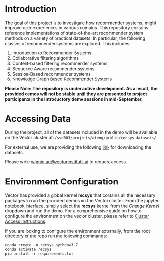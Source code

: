 # Introduction 
The goal of this project is to investigate how recommender systems, might improve user experiences in various domains. This repository contains reference implementations of state-of-the-art recommender system methods on a variety of practical datasets. In particular, the following classes of recommender systems are explored. This includes: 
1. Introduction to Recommender Systems 
2. Collaborative filtering algorithms
3. Content-based filtering recommender systems
4. Sequence Aware recommender systems
5. Session-Based recommender systems 
6. Knowledge Graph Based Recommender Systems

**Please Note: The repository is under active development. As a result, the provided demos will not be stable until they are presented to project participants in the introductory demo sessions in mid-September.**

# Accessing Data
During the project, all of the datasets included in the demo will be available on the Vector cluster at: `/ssd003/projects/aieng/public/recsys_datasets/`

For external use, we are providing the following [link](https://tinyurl.com/3k972hf8) for downloading the datasets.

Please write [winnie.au@vectorinstitute.ai](mailto:winnie.au@vectorinstitute.ai) to request access.


# Environment Configuration 
Vector has provided a global kernel **recsys** that contains all the necessary packages to run the provided demos on the Vector cluster. From the jupyter notebook interface, simply select the **recsys** kernel from the *Change Kernel* dropdown and run the demo. For a comprehensive guide on how to configure the environment on the vector cluster, please refer to [Cluster Access Instructions](https://tinyurl.com/5xy85u5h). 

If you are looking to configure the environment externally, from the root directory of the repo run the following commands:
```
conda create -n recsys python=3.7
conda activate recsys 
pip install -r requirements.txt
```
